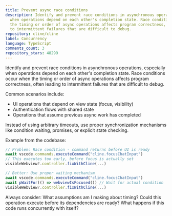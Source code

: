 ```yaml
---
title: Prevent async race conditions
description: Identify and prevent race conditions in asynchronous operations, especially
  when operations depend on each other's completion state. Race conditions occur when
  the timing or order of async operations affects program correctness, often leading
  to intermittent failures that are difficult to debug.
repository: cline/cline
label: Concurrency
language: TypeScript
comments_count: 3
repository_stars: 48299
---
```


Identify and prevent race conditions in asynchronous operations, especially when operations depend on each other's completion state. Race conditions occur when the timing or order of async operations affects program correctness, often leading to intermittent failures that are difficult to debug.

Common scenarios include:
- UI operations that depend on view state (focus, visibility)
- Authentication flows with shared state
- Operations that assume previous async work has completed

Instead of using arbitrary timeouts, use proper synchronization mechanisms like condition waiting, promises, or explicit state checking.

Example from the codebase:
```typescript
// Problem: Race condition - command returns before UI is ready
await vscode.commands.executeCommand("cline.focusChatInput")
// This executes too early, before focus is actually set
visibleWebview?.controller.fixWithCline(...)

// Better: Use proper waiting mechanism
await vscode.commands.executeCommand("cline.focusChatInput")
await pWaitFor(() => webviewIsFocused()) // Wait for actual condition
visibleWebview?.controller.fixWithCline(...)
```

Always consider: What assumptions am I making about timing? Could this operation execute before its dependencies are ready? What happens if this code runs concurrently with itself?
